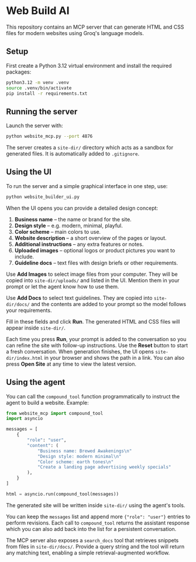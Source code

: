 # Web Build AI

This repository contains an MCP server that can generate HTML and CSS files for modern websites using Groq's language models.

## Setup

First create a Python 3.12 virtual environment and install the required packages:

```bash
python3.12 -m venv .venv
source .venv/bin/activate
pip install -r requirements.txt
```

## Running the server

Launch the server with:

```bash
python website_mcp.py --port 4876
```

The server creates a `site-dir/` directory which acts as a sandbox for generated files. It is automatically added to `.gitignore`.

## Using the UI

To run the server and a simple graphical interface in one step, use:

```bash
python website_builder_ui.py
```

When the UI opens you can provide a detailed design concept:

1. **Business name** – the name or brand for the site.
2. **Design style** – e.g. modern, minimal, playful.
3. **Color scheme** – main colors to use.
4. **Website description** – a short overview of the pages or layout.
5. **Additional instructions** – any extra features or notes.
6. **Uploaded images** – optional logos or product pictures you want to include.
7. **Guideline docs** – text files with design briefs or other requirements.

Use **Add Images** to select image files from your computer. They will be copied
into `site-dir/uploads/` and listed in the UI. Mention them in your prompt or
let the agent know how to use them.

Use **Add Docs** to select text guidelines. They are copied into
`site-dir/docs/` and the contents are added to your prompt so the model follows
your requirements.

Fill in these fields and click **Run**. The generated HTML and CSS files will appear inside `site-dir/`.

Each time you press **Run**, your prompt is added to the conversation so you can
refine the site with follow-up instructions. Use the **Reset** button to start a
fresh conversation. When generation finishes, the UI opens `site-dir/index.html`
in your browser and shows the path in a link. You can also press **Open Site**
at any time to view the latest version.

## Using the agent

You can call the `compound_tool` function programmatically to instruct the agent to build a website. Example:

```python
from website_mcp import compound_tool
import asyncio

messages = [
    {
        "role": "user",
        "content": (
            "Business name: Brewed Awakenings\n"
            "Design style: modern minimal\n"
            "Color scheme: earth tones\n"
            "Create a landing page advertising weekly specials"
        ),
    }
]

html = asyncio.run(compound_tool(messages))
```

The generated site will be written inside `site-dir/` using the agent's tools.

You can keep the `messages` list and append more `{"role": "user"}` entries to
perform revisions. Each call to `compound_tool` returns the assistant response
which you can also add back into the list for a persistent conversation.

The MCP server also exposes a `search_docs` tool that retrieves snippets from
files in `site-dir/docs/`. Provide a query string and the tool will return any
matching text, enabling a simple retrieval-augmented workflow.
